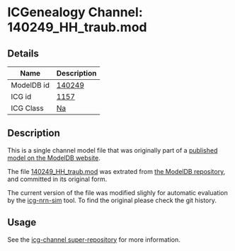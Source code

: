 # ICGenealogy Channel: 140249\_HH\_traub.mod

## Details

Name | Description
---- | -----------
ModelDB id | [140249](http://senselab.med.yale.edu/ModelDB/ShowModel.cshtml?model=140249)
ICG id | [1157](http://icg.neurotheory.ox.ac.uk/channels/2/1157)
ICG Class | [Na](http://icg.neurotheory.ox.ac.uk/channels/2)

## Description

This is a single channel model file that was originally part of a [published model on the ModelDB website](http://senselab.med.yale.edu/mModelDB/ShowModel.cshtml?model=140249).


The file [140249\_HH\_traub.mod](140249_HH_traub.mod) was extrated from [the ModelDB repository](http://senselab.med.yale.edu/ModelDB/ShowModel.cshtml?model=140249), and committed in its original form.

The current version of the file was modified slighly for automatic evaluation by the [icg-nrn-sim](https://github.com/icgenealogy/icg-nrn-sim) tool. To find the original please check the git history.


## Usage

See the [icg-channel super-repository](https://github.com/icgenealogy/icg-channels) for more information.